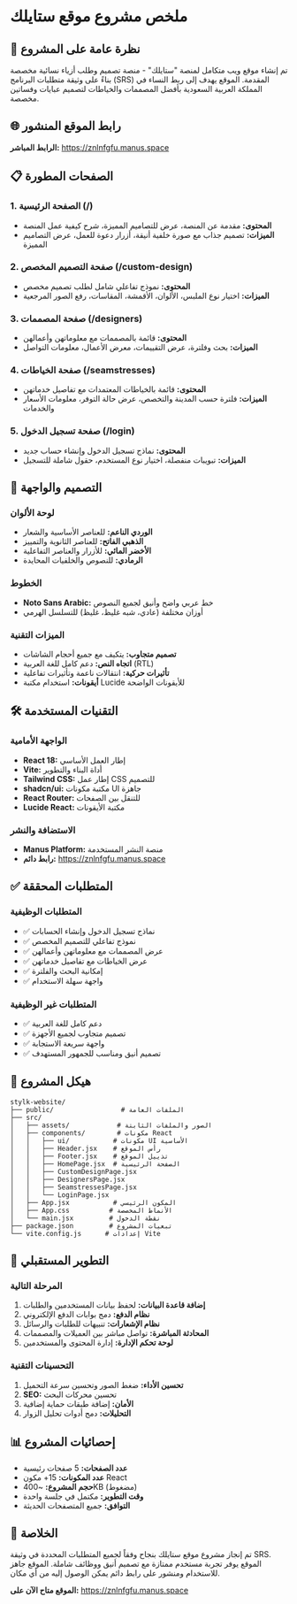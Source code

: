 # ملخص مشروع موقع ستايلك

## 🎯 نظرة عامة على المشروع

تم إنشاء موقع ويب متكامل لمنصة "ستايلك" - منصة تصميم وطلب أزياء نسائية مخصصة بناءً على وثيقة متطلبات البرنامج (SRS) المقدمة. الموقع يهدف إلى ربط النساء في المملكة العربية السعودية بأفضل المصممات والخياطات لتصميم عبايات وفساتين مخصصة.

## 🌐 رابط الموقع المنشور

**الرابط المباشر:** https://znlnfgfu.manus.space

## 📋 الصفحات المطورة

### 1. الصفحة الرئيسية (/)
- **المحتوى:** مقدمة عن المنصة، عرض للتصاميم المميزة، شرح كيفية عمل المنصة
- **الميزات:** تصميم جذاب مع صورة خلفية أنيقة، أزرار دعوة للعمل، عرض التصاميم المميزة

### 2. صفحة التصميم المخصص (/custom-design)
- **المحتوى:** نموذج تفاعلي شامل لطلب تصميم مخصص
- **الميزات:** اختيار نوع الملبس، الألوان، الأقمشة، المقاسات، رفع الصور المرجعية

### 3. صفحة المصممات (/designers)
- **المحتوى:** قائمة بالمصممات مع معلوماتهن وأعمالهن
- **الميزات:** بحث وفلترة، عرض التقييمات، معرض الأعمال، معلومات التواصل

### 4. صفحة الخياطات (/seamstresses)
- **المحتوى:** قائمة بالخياطات المعتمدات مع تفاصيل خدماتهن
- **الميزات:** فلترة حسب المدينة والتخصص، عرض حالة التوفر، معلومات الأسعار والخدمات

### 5. صفحة تسجيل الدخول (/login)
- **المحتوى:** نماذج تسجيل الدخول وإنشاء حساب جديد
- **الميزات:** تبويبات منفصلة، اختيار نوع المستخدم، حقول شاملة للتسجيل

## 🎨 التصميم والواجهة

### لوحة الألوان
- **الوردي الناعم:** للعناصر الأساسية والشعار
- **الذهبي الفاتح:** للعناصر الثانوية والتمييز
- **الأخضر المائي:** للأزرار والعناصر التفاعلية
- **الرمادي:** للنصوص والخلفيات المحايدة

### الخطوط
- **Noto Sans Arabic:** خط عربي واضح وأنيق لجميع النصوص
- أوزان مختلفة (عادي، شبه غليظ، غليظ) للتسلسل الهرمي

### الميزات التقنية
- **تصميم متجاوب:** يتكيف مع جميع أحجام الشاشات
- **اتجاه النص:** دعم كامل للغة العربية (RTL)
- **تأثيرات حركية:** انتقالات ناعمة وتأثيرات تفاعلية
- **أيقونات:** استخدام مكتبة Lucide للأيقونات الواضحة

## 🛠️ التقنيات المستخدمة

### الواجهة الأمامية
- **React 18:** إطار العمل الأساسي
- **Vite:** أداة البناء والتطوير
- **Tailwind CSS:** إطار عمل CSS للتصميم
- **shadcn/ui:** مكتبة مكونات UI جاهزة
- **React Router:** للتنقل بين الصفحات
- **Lucide React:** مكتبة الأيقونات

### الاستضافة والنشر
- **Manus Platform:** منصة النشر المستخدمة
- **رابط دائم:** https://znlnfgfu.manus.space

## ✅ المتطلبات المحققة

### المتطلبات الوظيفية
- ✅ نماذج تسجيل الدخول وإنشاء الحسابات
- ✅ نموذج تفاعلي للتصميم المخصص
- ✅ عرض المصممات مع معلوماتهن وأعمالهن
- ✅ عرض الخياطات مع تفاصيل خدماتهن
- ✅ إمكانية البحث والفلترة
- ✅ واجهة سهلة الاستخدام

### المتطلبات غير الوظيفية
- ✅ دعم كامل للغة العربية
- ✅ تصميم متجاوب لجميع الأجهزة
- ✅ واجهة سريعة الاستجابة
- ✅ تصميم أنيق ومناسب للجمهور المستهدف

## 📁 هيكل المشروع

```
stylk-website/
├── public/                 # الملفات العامة
├── src/
│   ├── assets/            # الصور والملفات الثابتة
│   ├── components/        # مكونات React
│   │   ├── ui/           # مكونات UI الأساسية
│   │   ├── Header.jsx    # رأس الموقع
│   │   ├── Footer.jsx    # تذييل الموقع
│   │   ├── HomePage.jsx  # الصفحة الرئيسية
│   │   ├── CustomDesignPage.jsx
│   │   ├── DesignersPage.jsx
│   │   ├── SeamstressesPage.jsx
│   │   └── LoginPage.jsx
│   ├── App.jsx           # المكون الرئيسي
│   ├── App.css          # الأنماط المخصصة
│   └── main.jsx         # نقطة الدخول
├── package.json         # تبعيات المشروع
└── vite.config.js      # إعدادات Vite
```

## 🚀 التطوير المستقبلي

### المرحلة التالية
1. **إضافة قاعدة البيانات:** لحفظ بيانات المستخدمين والطلبات
2. **نظام الدفع:** دمج بوابات الدفع الإلكتروني
3. **نظام الإشعارات:** تنبيهات للطلبات والرسائل
4. **المحادثة المباشرة:** تواصل مباشر بين العميلات والمصممات
5. **لوحة تحكم الإدارة:** إدارة المحتوى والمستخدمين

### التحسينات التقنية
1. **تحسين الأداء:** ضغط الصور وتحسين سرعة التحميل
2. **SEO:** تحسين محركات البحث
3. **الأمان:** إضافة طبقات حماية إضافية
4. **التحليلات:** دمج أدوات تحليل الزوار

## 📊 إحصائيات المشروع

- **عدد الصفحات:** 5 صفحات رئيسية
- **عدد المكونات:** 15+ مكون React
- **حجم المشروع:** ~400KB (مضغوط)
- **وقت التطوير:** مكتمل في جلسة واحدة
- **التوافق:** جميع المتصفحات الحديثة

## 🎉 الخلاصة

تم إنجاز مشروع موقع ستايلك بنجاح وفقاً لجميع المتطلبات المحددة في وثيقة SRS. الموقع يوفر تجربة مستخدم ممتازة مع تصميم أنيق ووظائف شاملة. الموقع جاهز للاستخدام ومنشور على رابط دائم يمكن الوصول إليه من أي مكان.

**الموقع متاح الآن على:** https://znlnfgfu.manus.space

